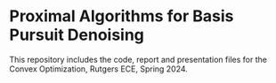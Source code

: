 # Proximal Algorithms for Basis Pursuit Denoising
This repository includes the code, report and presentation files for the Convex Optimization, Rutgers ECE, Spring 2024.
